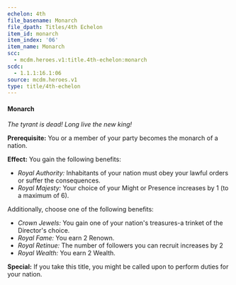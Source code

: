 ```yaml
---
echelon: 4th
file_basename: Monarch
file_dpath: Titles/4th Echelon
item_id: monarch
item_index: '06'
item_name: Monarch
scc:
  - mcdm.heroes.v1:title.4th-echelon:monarch
scdc:
  - 1.1.1:16.1:06
source: mcdm.heroes.v1
type: title/4th-echelon
---
```


#### Monarch

*The tyrant is dead! Long live the new king!*

**Prerequisite:** You or a member of your party becomes the monarch of a nation.

**Effect:** You gain the following benefits:

- *Royal Authority:* Inhabitants of your nation must obey your lawful orders or suffer the consequences.
- *Royal Majesty:* Your choice of your Might or Presence increases by 1 (to a maximum of 6).

Additionally, choose one of the following benefits:

- *Crown Jewels:* You gain one of your nation's treasures-a trinket of the Director's choice.
- *Royal Fame:* You earn 2 Renown.
- *Royal Retinue:* The number of followers you can recruit increases by 2
- *Royal Wealth:* You earn 2 Wealth.

**Special:** If you take this title, you might be called upon to perform duties for your nation.
